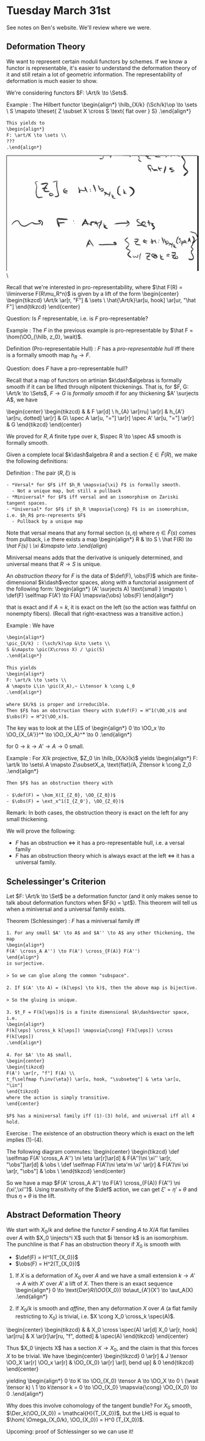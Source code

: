 # Tuesday March 31st

See notes on Ben's website.
We'll review where we were.

## Deformation Theory

We want to represent certain moduli functors by schemes.
If we know a functor is representable, it's easier to understand the deformation theory of it and still retain a lot of geometric information.
The representability of deformation is much easier to show.


We're considering functors $F: \Art/k \to \Sets$.

Example
:   The Hilbert functor
    \begin{align*}
    \hilb_{X/k} (\Sch/k)\op \to \sets \\
    S \mapsto \theset{ Z  \subset  X \cross S \text{ flat over } S}
    .\end{align*}

    This yields to
    \begin{align*}
    F: \art/K \to \sets \\
    ???
    .\end{align*}

![Image](figures/2020-03-31-12:44.png)\

Recall that we're interested in pro-representability, where $\hat F(R) = \liminverse F(R\mu_R^n)$ is given by a lift of the form
\begin{center}
\begin{tikzcd}
\Art/k \ar[r, "F"] & \sets \\
\hat{\Art/k}\ar[u, hook] \ar[ur, "\hat F"]
\end{tikzcd}
\end{center}

Question:
Is $\hat F$ representable, i.e. is $F$ pro-representable?

Example
:   The $F$ in the previous example is pro-representable by $\hat F = \hom(\OO_{\hilb, z_0}, \wait)$.

Definition (Pro-representable Hull)
: $F$ has a *pro-representable hull* iff there is a formally smooth map $h_R \to F$.

Question: does $F$ have a pro-representable hull?

Recall that a map of functors on artinian $k\dash$algebras is formally smooth if it can be lifted through nilpotent thickenings.
That is, for $F, G: \Art/k \to \Sets$, $F \to G$ is *formally smooth* if for any thickening $A' \surjects A$, we have

\begin{center}
\begin{tikzcd}
 & & F \ar[d] \\
h_{A} \ar[rru] \ar[r] & h_{A'} \ar[ru, dotted] \ar[r] & G\\
\spec A \ar[u, "="] \ar[r] \spec A' \ar[u, "="] \ar[r] & G
\end{tikzcd}
\end{center}

We proved for $R, A$ finite type over $k$, $\spec R \to \spec A$ smooth is formally smooth.

Given a complete local $k\dash$algebra $R$ and a section $\xi \in \hat F(R)$, we make the following definitions:

Definition
:   The pair $(R, \xi)$ is

    - *Versal* for $F$ iff $h_R \mapsvia{\xi} F$ is formally smooth.
      - Not a unique map, but still a pullback
    - *Miniversal* for $F$ iff versal and an isomorphism on Zariski tangent spaces.
    - *Universal* for $F$ if $h_R \mapsvia{\cong} F$ is an isomorphism, i.e. $h_R$ pro-represents $F$
      - Pullback by a unique map

Note that versal means that any formal section $(s, \eta)$ where $\eta \in \hat F(s)$ comes from pullback, i.e there exists a map
\begin{align*}
R & \to S \\
\hat F(R) *\to \hat F(s) \\
\xi &\mapsto \eta
.\end{align*}

Miniversal means adds that the derivative is uniquely determined, and universal means that $R\to S$ is unique.

An *obstruction theory* for $F$ is the data of $\def(F), \obs(F)$ which are finite-dimensional $k\dash$vector spaces, along with a functorial assignment of the following form:
\begin{align*}
(A' \surjects A) \text{small } \mapsto \\
\def(F) \selfmap F(A') \to F(A) \mapsvia{\obs} \obs(F)
\end{align*}

that is exact and if $A=k$, it is exact on the left (so the action was faithful on nonempty fibers).
(Recall that right-exactness was a transitive action.)

Example
:   We have

    \begin{align*}
    \pic_{X/k} : (\sch/k)\op &\to \sets \\
    S &\mapsto \pic(X\cross X) / \pic(S)
    .\end{align*}

    This yields
    \begin{align*}
    F: \art/k \to \sets \\
    A \mapsto L\in \pic(X_A),~ L\tensor k \cong L_0
    .\end{align*}

    where $X/k$ is proper and irreducible.
    Then $F$ has an obstruction theory with $\def(F) = H^1(\OO_x)$ and $\obs(F) = H^2(\OO_x)$.

The key was to look at the LES of
\begin{align*}
0 \to \OO_x \to \OO_{X_{A'}}^* \to \OO_{X_A}^* \to 0
.\end{align*}

for $0 \to k \to A' \to A \to 0$ small.

Example
:   For $X/k$ projective, $Z_0 \in \hilb_{X/k}(k)$ yields
    \begin{align*}
    F: \art/k \to \sets\\
    A \mapsto Z\subsetX_a, \text{flat}/A, Z\tensor k \cong Z_0
    .\end{align*}

    Then $F$ has an obstruction theory with

    - $\def(F) = \hom_X(I_{Z_0}, \OO_{Z_0})$
    - $\obs(F) = \ext_x^1(I_{Z_0'}, \OO_{Z_0})$

Remark:
In both cases, the obstruction theory is exact on the left for any small thickening.

We will prove the following:
- $F$ has an obstruction $\iff$ it has a pro-representable hull, i.e. a versal family
- $F$ has an obstruction theory which is always exact at the left $\iff$ it has a universal family.

## Schelessinger's Criterion

Let $F: \Art/k \to \Set$ be a deformation functor (and it only makes sense to talk about deformation functors when $F(k) = \pt$).
This theorem will tell us when a miniversal and a universal family exists.

Theorem (Schlessinger)
:   $F$ has a miniversal family iff

    1. For any small $A' \to A$ and $A'' \to A$ any other thickening, the map
    \begin{align*}
    F(A' \cross_A A'') \to F(A') \cross_{F(A)} F(A'')
    \end{align*}
    is surjective.

    > So we can glue along the common "subspace".

    2. If $(A' \to A) = (k[\eps] \to k)$, then the above map is bijective.

    > So the gluing is unique.

    3. $t_F = F(k[\eps])$ is a finite dimensional $k\dash$vector space, i.e.
    \begin{align*}
    F(k[\eps] \cross_k k[\eps]) \mapsvia{\cong} F(k[\eps]) \cross F(k[\eps])
    .\end{align*}

    4. For $A' \to A$ small,
    \begin{center}
    \begin{tikzcd}
    F(A') \ar[r, "f"] F(A) \\
    t_f\selfmap f\inv(\eta}) \ar[u, hook, "\subseteq"] & \eta \ar[u, "\in"]
    \end{tikzcd}
    where the action is simply transitive.
    \end{center}

    $F$ has a miniversal family iff (1)-(3) hold, and universal iff all 4 hold.


Exercise
: The existence of an obstruction theory which is exact on the left implies (1)-(4).

The following diagram commutes:
\begin{center}
\begin{tikzcd}
\def \selfmap F(A' \cross_A A'') \ni \eta \ar[r]\ar[d] & F(A'')\ni \xi'' \ar[r, "\obs"]\ar[d] & \obs \\
\def \selfmap F(A')\ni \eta'm \xi' \ar[r] & F(A')\ni \xi \ar[r, "\obs"] & \obs \\
\end{tikzcd}
\end{center}

So we have a map $F(A' \cross_A A'') \to F(A') \cross_{F(A)} F(A'') \ni (\xi',\xi'')$.
Using transitivity of the $\def$ action, we can get $\xi' = \eta' + \theta$ and thus $\eta + \theta$ is the lift.

## Abstract Deformation Theory

We start with $X_0/k$ and define the functor $F$ sending $A$ to $X/A$ flat families over $A$ with $X_0 \injects^i X$ such that $i \tensor k$ is an isomorphism.
The punchline is that $F$ has an obstruction theory if $X_0$ is smooth with

- $\def(F) = H^1(T_{X_0})$
- $\obs(F) = H^2(T_{X_0})$


1. If $X$ is a deformation of $X_0$ over $A$ and we have a small extension $k \to A'\to A$ with $X'$ over $A'$ a lift of $X$.
  Then there is an exact sequence
  \begin{align*}
  0 \to \text{Der}_R(\OO_{X_0}) \to\aut_{A'}(X') \to \aut_A(X)
  .\end{align*}

2. If $X_0/k$ is smooth and *affine*, then any deformation $X$ over $A$ (a flat family restricting to $X_0$) is trivial, i.e. $X \cong X_0 \cross_k \spec(A)$.

\begin{center}
\begin{tikzcd}
 & & X_0 \cross \spec(A) \ar[d]
X_0 \ar[r, hook] \ar[rru] & X \ar[r]\ar[ru, "f", dotted] & \spec(A)
\end{tikzcd}
\end{center}

Thus $X_0 \injects X$ has a section $X\to X_0$, and the claim is that this forces $X$ to be trivial.
We have
\begin{center}
\begin{tikzcd}
0 \ar[r] & J \tensor \OO_X \ar[r] \OO_x \ar[r] & \OO_{X_0} \ar[r] \ar[l, bend up] & 0
\end{tikzcd}
\end{center}

yielding
\begin{align*}
0 \to K \to \OO_{X_0} \tensor A \to \OO_X \to 0 \\
(\wait \tensor k) \\
1 \to k\tensor k = 0 \to \OO_{X_0} \mapsvia{\cong} \OO_{X_0} \to 0
.\end{align*}

Why does this involve cohomology of the tangent bundle?
For $X_0$ smooth, $\Der_k(\OO_{X_0}) = \mathcal{H}(T_{X_0})$, but the LHS is equal to $\hom( \Omega_{X_0/k}, \OO_{X_0}) = H^0 (T_{X_0})$.

Upcoming: proof of Schlessinger so we can use it!
